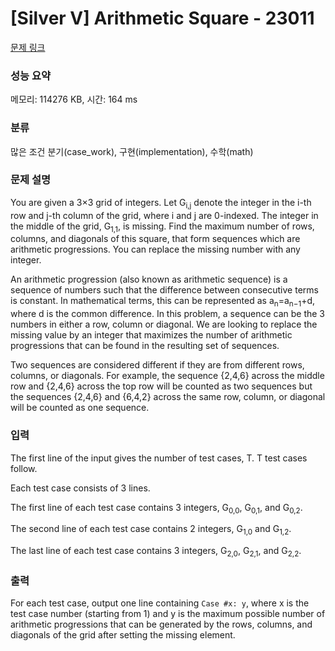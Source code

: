 # [Silver V] Arithmetic Square - 23011 

[문제 링크](https://www.acmicpc.net/problem/23011) 

### 성능 요약

메모리: 114276 KB, 시간: 164 ms

### 분류

많은 조건 분기(case_work), 구현(implementation), 수학(math)

### 문제 설명

<p>You are given a 3×3 grid of integers. Let G<sub>i,j</sub> denote the integer in the i-th row and j-th column of the grid, where i and j are 0-indexed. The integer in the middle of the grid, G<sub>1,1</sub>, is missing. Find the maximum number of rows, columns, and diagonals of this square, that form sequences which are arithmetic progressions. You can replace the missing number with any integer.</p>

<p>An arithmetic progression (also known as arithmetic sequence) is a sequence of numbers such that the difference between consecutive terms is constant. In mathematical terms, this can be represented as a<sub>n</sub>=a<sub>n−1</sub>+d, where d is the common difference. In this problem, a sequence can be the 3 numbers in either a row, column or diagonal. We are looking to replace the missing value by an integer that maximizes the number of arithmetic progressions that can be found in the resulting set of sequences.</p>

<p>Two sequences are considered different if they are from different rows, columns, or diagonals. For example, the sequence {2,4,6} across the middle row and {2,4,6} across the top row will be counted as two sequences but the sequences {2,4,6} and {6,4,2} across the same row, column, or diagonal will be counted as one sequence.</p>

### 입력 

 <p>The first line of the input gives the number of test cases, T. T test cases follow.</p>

<p>Each test case consists of 3 lines.</p>

<p>The first line of each test case contains 3 integers, G<sub>0,0</sub>, G<sub>0,1</sub>, and G<sub>0,2</sub>.</p>

<p>The second line of each test case contains 2 integers, G<sub>1,0</sub> and G<sub>1,2</sub>.</p>

<p>The last line of each test case contains 3 integers, G<sub>2,0</sub>, G<sub>2,1</sub>, and G<sub>2,2</sub>.</p>

### 출력 

 <p>For each test case, output one line containing <code>Case #x: y</code>, where x is the test case number (starting from 1) and y is the maximum possible number of arithmetic progressions that can be generated by the rows, columns, and diagonals of the grid after setting the missing element.</p>

